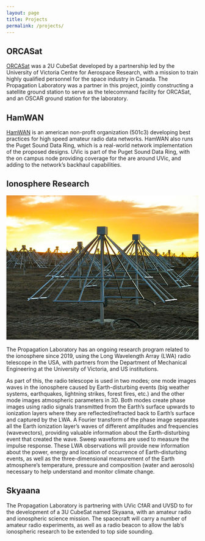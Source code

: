 ```yaml
---
layout: page
title: Projects
permalink: /projects/
---
```

## ORCASat

[ORCASat](https://www.orcasat.ca) was a 2U CubeSat developed by a partnership led by the University of Victoria Centre for Aerospace Research, with a mission to train highly qualified personnel for the space industry in Canada. The Propagation Laboratory was a partner in this project, jointly constructing a satellite ground station to serve as the telecommand facility for ORCASat, and an OSCAR ground station for the laboratory. 

## HamWAN

[HamWAN](https://hamwan.org) is an american non-profit organization (501c3) developing best practices for high speed amateur radio data networks. HamWAN also runs the Puget Sound Data Ring, which is a real-world network implementation of the proposed designs. UVic is part of the Puget Sound Data Ring, with the on campus node providing coverage for the are around UVic, and adding to the network’s backhaul capabilities.

## Ionosphere Research

![Photo of Antenna from the Long Wavelength Array radio telescope](/images/LWA_Picture.jpg)

The Propagation Laboratory has an ongoing research program related to the ionosphere since 2019, using the Long Wavelength Array (LWA) radio telescope in the USA, with partners from the Department of Mechanical Engineering at the University of Victoria, and US institutions. 

As part of this, the radio telescope is used in two modes; one mode images waves in the ionosphere caused by Earth-disturbing events (big weather systems, earthquakes, lightning strikes, forest fires, etc.) and the other mode images atmospheric parameters in 3D. Both modes create phase images using radio signals transmitted from the Earth’s surface upwards to ionization layers where they are reflected/refracted back to Earth’s surface and captured by the LWA.  A Fourier transform of the phase image separates all the Earth ionization layer’s waves of different amplitudes and frequencies (wavevectors), providing valuable information about the Earth-disturbing event that created the wave. Sweep waveforms are used to measure the impulse response. These LWA observations will provide new information about the power, energy and location of occurrence of Earth-disturbing events, as well as the three-dimensional measurement of the Earth atmosphere’s temperature, pressure and composition (water and aerosols) necessary to help understand and monitor climate change.

## Skyaana

The Propagation Laboratory is partnering with UVic CfAR and UVSD to for the development of a 3U CubeSat named Skyaana, with an amateur radio and ionospheric science mission. The spacecraft will carry a number of amateur radio experiments, as well as a radio beacon to allow the lab’s ionospheric research to be extended to top side sounding.